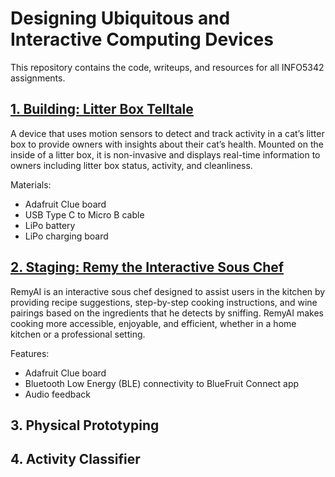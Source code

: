 # Designing Ubiquitous and Interactive Computing Devices

This repository contains the code, writeups, and resources for all INFO5342 assignments.

## [1. Building: Litter Box Telltale](1_Telltale/)
A device that uses motion sensors to detect and track activity in a cat’s litter box to provide owners with insights about their cat’s health. Mounted on the inside of a litter box, it is non-invasive and displays real-time information to owners including litter box status, activity, and cleanliness.

Materials:
- Adafruit Clue board
- USB Type C to Micro B cable
- LiPo battery
- LiPo charging board

## [2. Staging: Remy the Interactive Sous Chef](2_Staging)
RemyAI is an interactive sous chef designed to assist users in the kitchen by providing recipe suggestions, step-by-step cooking instructions, and wine pairings based on the ingredients that he detects by sniffing. RemyAI makes cooking more accessible, enjoyable, and efficient, whether in a home kitchen or a professional setting.

Features:
- Adafruit Clue board
- Bluetooth Low Energy (BLE) connectivity to BlueFruit Connect app
- Audio feedback

## 3. Physical Prototyping

## 4. Activity Classifier
